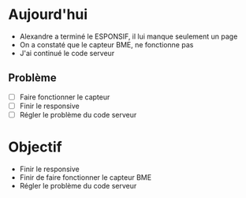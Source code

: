 # Aujourd'hui
- Alexandre a terminé le ESPONSIF, il lui manque seulement un page
- On a constaté que le capteur BME, ne fonctionne pas
- J'ai continué le code serveur
## Problème
- [ ] Faire fonctionner le capteur
- [ ] Finir le responsive
- [ ] Régler le problème du code serveur

# Objectif
- Finir le responsive
- Finir de faire fonctionner le capteur BME
- Régler le problème du code serveur